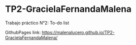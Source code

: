 # TP2-GracielaFernandaMalena

Trabajo práctico N°2: To-do list

GithubPages link: https://malenalucero.github.io/TP2-GracielaFernandaMalena/
